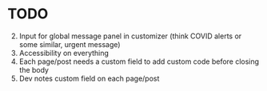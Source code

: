 # TODO

2. Input for global message panel in customizer (think COVID alerts or some similar, urgent message)
3. Accessibility on everything
4. Each page/post needs a custom field to add custom code before closing the body
6. Dev notes custom field on each page/post

